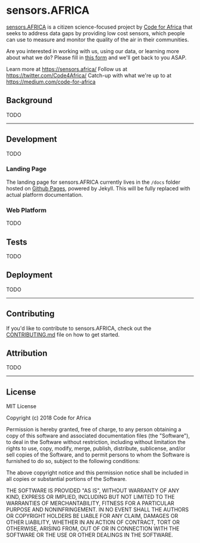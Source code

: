 # sensors.AFRICA

[sensors.AFRICA](https://sensors.africa/) is a citizen science-focused project by [Code for Africa](https://twitter.com/Code4Africa/) that seeks to address data gaps by providing low cost sensors, which people can use to measure and monitor the quality of the air in their communities.

Are you interested in working with us, using our data, or learning more about what we do? Please fill in [this form](https://goo.gl/forms/4yc0iu2hUH8iSg4v2) and we'll get back to you ASAP.

Learn more at https://sensors.africa/
Follow us at https://twitter.com/Code4Africa/
Catch-up with what we're up to at https://medium.com/code-for-africa



## Background

TODO

---

## Development

TODO

### Landing Page

The landing page for sensors.AFRICA currently lives in the `/docs` folder hosted on [Github Pages](https://pages.github.com/), powered by Jekyll. This will be fully replaced with actual platform documentation.

### Web Platform

TODO

## Tests

TODO

## Deployment

TODO

---

## Contributing

If you'd like to contribute to sensors.AFRICA, check out the [CONTRIBUTING.md](./CONTRIBUTING.md) file on how to get started.

## Attribution

TODO

---

## License

MIT License

Copyright (c) 2018 Code for Africa

Permission is hereby granted, free of charge, to any person obtaining a copy
of this software and associated documentation files (the "Software"), to deal
in the Software without restriction, including without limitation the rights
to use, copy, modify, merge, publish, distribute, sublicense, and/or sell
copies of the Software, and to permit persons to whom the Software is
furnished to do so, subject to the following conditions:

The above copyright notice and this permission notice shall be included in all
copies or substantial portions of the Software.

THE SOFTWARE IS PROVIDED "AS IS", WITHOUT WARRANTY OF ANY KIND, EXPRESS OR
IMPLIED, INCLUDING BUT NOT LIMITED TO THE WARRANTIES OF MERCHANTABILITY,
FITNESS FOR A PARTICULAR PURPOSE AND NONINFRINGEMENT. IN NO EVENT SHALL THE
AUTHORS OR COPYRIGHT HOLDERS BE LIABLE FOR ANY CLAIM, DAMAGES OR OTHER
LIABILITY, WHETHER IN AN ACTION OF CONTRACT, TORT OR OTHERWISE, ARISING FROM,
OUT OF OR IN CONNECTION WITH THE SOFTWARE OR THE USE OR OTHER DEALINGS IN THE
SOFTWARE.
